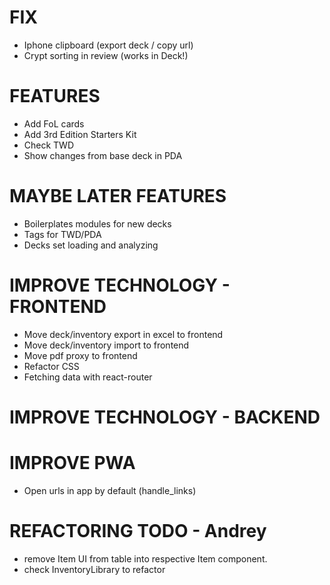 # FIX
- Iphone clipboard (export deck / copy url)
- Crypt sorting in review (works in Deck!)

# FEATURES
- Add FoL cards
- Add 3rd Edition Starters Kit
- Check TWD
- Show changes from base deck in PDA

# MAYBE LATER FEATURES
- Boilerplates modules for new decks
- Tags for TWD/PDA
- Decks set loading and analyzing

# IMPROVE TECHNOLOGY - FRONTEND
- Move deck/inventory export in excel to frontend
- Move deck/inventory import to frontend
- Move pdf proxy to frontend
- Refactor CSS
- Fetching data with react-router

# IMPROVE TECHNOLOGY - BACKEND

# IMPROVE PWA
- Open urls in app by default (handle_links)

# REFACTORING TODO - Andrey
- remove Item UI from table into respective Item component.
- check InventoryLibrary to refactor
